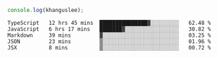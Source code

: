 ```js
console.log(khanguslee);
```

<!--START_SECTION:waka-->
```text
TypeScript   12 hrs 45 mins  ███████████████▓░░░░░░░░░   62.48 % 
JavaScript   6 hrs 17 mins   ███████▓░░░░░░░░░░░░░░░░░   30.82 % 
Markdown     39 mins         ▓░░░░░░░░░░░░░░░░░░░░░░░░   03.25 % 
JSON         23 mins         ▒░░░░░░░░░░░░░░░░░░░░░░░░   01.96 % 
JSX          8 mins          ▒░░░░░░░░░░░░░░░░░░░░░░░░   00.72 % 
```
<!--END_SECTION:waka-->

<!--
**khanguslee/khanguslee** is a ✨ _special_ ✨ repository because its `README.md` (this file) appears on your GitHub profile.

Here are some ideas to get you started:

- 🔭 I’m currently working on ...
- 🌱 I’m currently learning ...
- 👯 I’m looking to collaborate on ...
- 🤔 I’m looking for help with ...
- 💬 Ask me about ...
- 📫 How to reach me: ...
- 😄 Pronouns: ...
- ⚡ Fun fact: ...
-->
